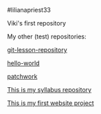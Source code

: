 #lilianapriest33

Viki's first repository

My other (test) repositories:

[git-lesson-repository](https://github.com/lilianapriest33/git-lesson-repository.git "git-lesson-repository")

[hello-world](https://github.com/lilianapriest33/hello-world.git "hello-world")

[patchwork](https://github.com/lilianapriest33/patchwork.git "patchwork")

[This is my syllabus repository](https://github.com/green-fox-academy/lilianapriest33.git "This is my syllabus repository")

[This is my first website project](https://lilianapriest33.github.io "This is my first website project")


